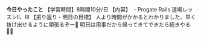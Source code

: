 **今日やったこと**
【学習時間】8時間10分/日
【内容】
・Progate Rails 道場レッスンⅡ、Ⅲ
【振り返り・明日の目標】
人より時間がかかるとわかりました、早く抜け出せるように頑張るぞー🤣
明日は用事だから帰ってきてできたら続きやる✊🏻